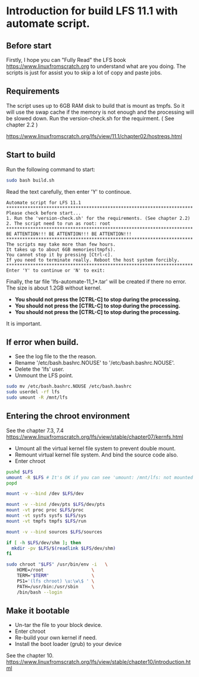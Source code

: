 # Introduction for build LFS 11.1 with automate script.

## Before start
Firstly, I hope you can "Fully Read" the LFS book https://www.linuxfromscratch.org to understand what are you doing.
The scripts is just for assist you to skip a lot of copy and paste jobs.

## Requirements
The script uses up to 6GB RAM disk to build that is mount as tmpfs. So it will use the swap cache if the memory is not enough and the processing will be slowed down.
Run the version-check.sh for the requirment. ( See chapter 2.2 )

https://www.linuxfromscratch.org/lfs/view/11.1/chapter02/hostreqs.html
## Start to build

Run the following command to start:
``` bash
sudo bash build.sh
```

Read the text carefully, then enter 'Y' to continoue.
```
Automate script for LFS 11.1
**********************************************************************
Please check before start...
1. Run the 'version-check.sh' for the requirements. (See chapter 2.2)
2. The script need to run as root: root
**********************************************************************
BE ATTENTION!!! BE ATTENTION!!! BE ATTENTION!!!
**********************************************************************
The scripts may take more than few hours.
It takes up to about 6GB memories(tmpfs).
You cannot stop it by pressing [Ctrl-c].
If you need to terminate really. Reboot the host system forcibly.
**********************************************************************
Enter 'Y' to continue or 'N' to exit: 
```
Finally, the tar file 'lfs-automate-11_1*.tar' will be created if there no error.
The size is about 1.2GB without kernel.

- **You should not press the [CTRL-C] to stop during the processing.**
- **You should not press the [CTRL-C] to stop during the processing.**
- **You should not press the [CTRL-C] to stop during the processing.**

It is important.

## If error when build.
- See the log file to the the reason.
- Rename '/etc/bash.bashrc.NOUSE' to '/etc/bash.bashrc.NOUSE'.
- Delete the 'lfs' user.
- Unmount the LFS point.
``` bash
sudo mv /etc/bash.bashrc.NOUSE /etc/bash.bashrc
sudo userdel -rf lfs
sudo umount -R /mnt/lfs
```

## Entering the chroot environment
See the chapter 7.3, 7.4
https://www.linuxfromscratch.org/lfs/view/stable/chapter07/kernfs.html

- Umount all the virtual kernel file system to prevent double mount.
- Remount virtual kernel file system. And bind the source code also.
- Enter chroot
``` bash
pushd $LFS
umount -R $LFS # It's OK if you can see 'umount: /mnt/lfs: not mounted'.
popd

mount -v --bind /dev $LFS/dev

mount -v --bind /dev/pts $LFS/dev/pts
mount -vt proc proc $LFS/proc
mount -vt sysfs sysfs $LFS/sys
mount -vt tmpfs tmpfs $LFS/run

mount -v --bind sources $LFS/sources

if [ -h $LFS/dev/shm ]; then
  mkdir -pv $LFS/$(readlink $LFS/dev/shm)
fi

sudo chroot "$LFS" /usr/bin/env -i   \
    HOME=/root                  \
    TERM="$TERM"                \
    PS1='(lfs chroot) \u:\w\$ ' \
    PATH=/usr/bin:/usr/sbin     \
    /bin/bash --login
```

## Make it bootable
- Un-tar the file to your block device.
- Enter chroot
- Re-build your own kernel if need.
- Install the boot loader (grub) to your device

See the chapter 10.
https://www.linuxfromscratch.org/lfs/view/stable/chapter10/introduction.html
